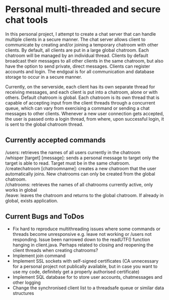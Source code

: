 # Personal multi-threaded and secure chat tools

In this personal project, I attempt to create a chat server that can handle multiple clients in a secure manner. The chat server allows client to communicate by creating and/or joining a temporary chatroom with other clients. By default, all clients are put in a large global chatroom. Each chatroom will be managed by an individual thread. Clients by default broadcast their messages to all other clients in the same chatroom, but also have the option to send private, direct messages. Clients can register accounts and login.  The endgoal is for all communication and database storage to occur in a secure manner.

Currently, on the serverside, each client has its own separate thread for receiving messages, and each client is put into a chatroom, alone or with others. Default chatroom is global. Each chatroom is its own thread that is capable of accepting input from the client threads through a concurrent queue, which can vary from exercising a command or sending a chat messages to other clients. Whenever a new user connection gets accepted, the user is passed onto a login thread, from where, upon successful login, it is sent to the global chatroom thread.

## Currently accepted commands
/users: retrieves the names of all users currently in the chatroom\
/whisper [target] [message]: sends a personal message to target only the target is able to read. Target must be in the same chatroom.\
/createchatroom [chatroomname]: creates a new chatroom that the user automatically joins. New chatrooms can only be created from the global chatroom.\
/chatrooms: retrieves the names of all chatrooms currently active, only works in global\
/leave: leaves the chatroom and returns to the global chatroom. If already in global, exists application.

## Current Bugs and ToDos
- Fix hard to reproduce multithreading issues where some commands or threads become unresponsive e.g. leave not working or /users not responding.
Issue been narrowed down to the readUTF() function hanging in client.java. Perhaps related to closing and reopening the client threads when creating chatrooms?
- Implement join command
- Implement SSL sockets with self-signed certificates (CA unnecessary for a personal project not publically available, but in case you want to use my code, definitely get a properly authorised certificate)
- Implement SQL database for to store user accounts, chatmessages and other logging
- Change the synchronised client list to a threadsafe queue or similar data structures